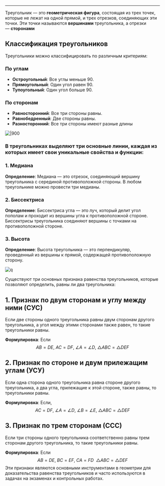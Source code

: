 ***
Треугольник — это **геометрическая фигура**, состоящая из трех точек, которые не лежат на одной прямой, и трех отрезков, соединяющих эти точки. Эти точки называются **вершинами** треугольника, а отрезки — **сторонами**
## Классификация треугольников

Треугольники можно классифицировать по различным критериям:
### По углам
- **Остроугольный**: Все углы меньше 90.
- **Прямоугольный**: Один угол равен 90.
- **Тупоугольный**: Один угол больше 90. 
### По сторонам
- **Равносторонний**: Все три стороны равны.
- **Равнобедренный**: Две стороны равны.
- **Разносторонний**: Все три стороны имеют разные длины

![|900](https://cdn-user84060.skyeng.ru/uploads/66e29c4d5bb89203640818.png)



### В треугольниках выделяют три основные линии, каждая из которых имеет свои уникальные свойства и функции:

### 1. Медиана
**Определение**: Медиана — это отрезок, соединяющий вершину треугольника с серединой противоположной стороны. В любом треугольнике можно провести три медианы.
### 2. Биссектрисa
**Определение**: Биссектрисa угла — это луч, который делит угол пополам и проходит из вершины угла к противоположной стороне. Биссектрисы треугольника соединяют вершины с точками на противоположной стороне.
### 3. Высота
**Определение**: Высота треугольника — это перпендикуляр, проведенный из вершины к прямой, содержащей противоположную сторону.

![q](https://fsd.multiurok.ru/html/2020/02/04/s_5e39bd029f468/img5.jpg)


Существуют три основных признака равенства треугольников, которые позволяют определить, равны ли два треугольника:

## 1. Признак по двум сторонам и углу между ними (СУС)
Если две стороны одного треугольника равны двум сторонам другого треугольника, а угол между этими сторонами также равен, то такие треугольники равны. 

**Формулировка**: Если $$AB = DE,\ AC = DF,\ \angle A = \angle D, \ \triangle ABC = \triangle DEF$$

## 2. Признак по стороне и двум прилежащим углам (УСУ)
Если одна сторона одного треугольника равна стороне другого треугольника, а два угла, прилежащие к этой стороне, также равны, то треугольники равны.

**Формулировка**: Если, $$ AC = DF,\ \angle A = \angle D, \  \angle B = \angle E,\ \triangle ABC = \triangle DEF$$

## 3. Признак по трем сторонам (ССС)
Если три стороны одного треугольника соответственно равны трем сторонам другого треугольника, то такие треугольники равны.

**Формулировка**: Если $$AB = DE ,\ BC = EF,\ CA = FD\ \ \triangle ABC = \triangle DEF$$
Эти признаки являются основными инструментами в геометрии для доказательства равенства треугольников и часто используются в задачах на экзаменах и контрольных работах.
